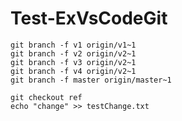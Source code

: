 # Test-ExVsCodeGit

```
git branch -f v1 origin/v1~1
git branch -f v2 origin/v2~1
git branch -f v3 origin/v2~1
git branch -f v4 origin/v2~1
git branch -f master origin/master~1
```

```
git checkout ref
echo "change" >> testChange.txt
```

